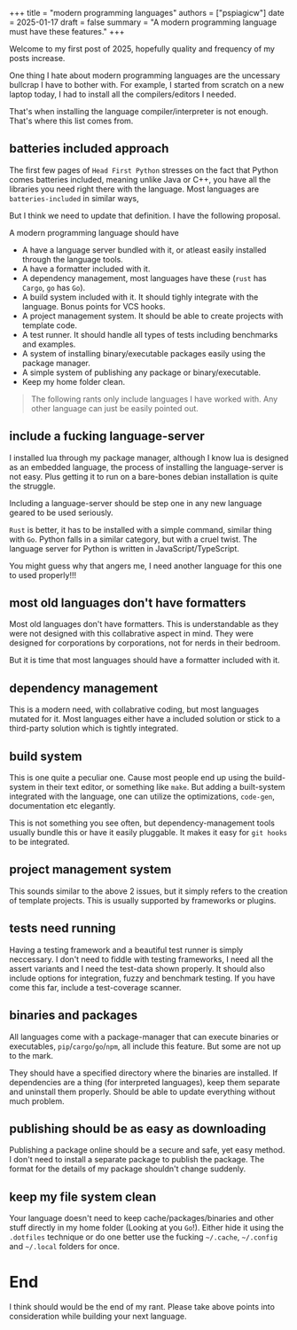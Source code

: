 +++
title = "modern programming languages"
authors = ["pspiagicw"]
date = 2025-01-17
draft = false
summary = "A modern programming language must have these features."
+++

Welcome to my first post of 2025, hopefully quality and frequency of my posts increase.

One thing I hate about modern programming languages are the uncessary bullcrap I have to bother with.
For example, I started from scratch on a new laptop today, I had to install all the compilers/editors I needed.

That's when installing the language compiler/interpreter is not enough. That's where this list comes from.

## batteries included approach

The first few pages of `Head First Python` stresses on the fact that Python comes batteries included, meaning unlike Java or C++, you have all the libraries you need right there with the language.
Most languages are `batteries-included` in similar ways,

But I think we need to update that definition. I have the following proposal.

A modern programming language should have
- A have a language server bundled with it, or atleast easily installed through the language tools.
- A have a formatter included with it.
- A dependency management, most languages have these (`rust` has `Cargo`, `go` has `Go`).
- A build system included with it. It should tighly integrate with the language. Bonus points for VCS hooks.
- A project management system. It should be able to create projects with template code.
- A test runner. It should handle all types of tests including benchmarks and examples.
- A system of installing binary/executable packages easily using the package manager.
- A simple system of publishing any package or binary/executable.
- Keep my home folder clean.

> The following rants only include languages I have worked with. Any other language can just be easily pointed out.

## include a fucking language-server

I installed lua through my package manager, although I know lua is designed as an embedded language, the process of installing the language-server is not easy.
Plus getting it to run on a bare-bones debian installation is quite the struggle.

Including a language-server should be step one in any new language geared to be used seriously.

`Rust` is better, it has to be installed with a simple command, similar thing with `Go`. 
Python falls in a similar category, but with a cruel twist. The language server for Python is written in JavaScript/TypeScript. 

You might guess why that angers me, I need another language for this one to used properly!!!

## most old languages don't have formatters

Most old languages don't have formatters. This is understandable as they were not designed with this collabrative aspect in mind. 
They were designed for corporations by corporations, not for nerds in their bedroom.

But it is time that most languages should have a formatter included with it. 

## dependency management

This is a modern need, with collabrative coding, but most languages mutated for it. 
Most languages either have a included solution or stick to a third-party solution which is tightly integrated.

## build system

This is one quite a peculiar one. Cause most people end up using the build-system in their text editor, or something like `make`.
But adding a built-system integrated with the language, one can utilize the optimizations, `code-gen`, documentation etc elegantly.

This is not something you see often, but dependency-management tools usually bundle this or have it easily pluggable.
It makes it easy for `git hooks` to be integrated.

## project management system

This sounds similar to the above 2 issues, but it simply refers to the creation of template projects. 
This is usually supported by frameworks or plugins. 

## tests need running

Having a testing framework and a beautiful test runner is simply neccessary.
I don't need to fiddle with testing frameworks, I need all the assert variants and I need the test-data shown properly.
It should also include options for integration, fuzzy and benchmark testing. If you have come this far, include a test-coverage scanner.

## binaries and packages

All languages come with a package-manager that can execute binaries or executables, `pip`/`cargo`/`go`/`npm`, all include this feature. 
But some are not up to the mark.

They should have a specified directory where the binaries are installed. 
If dependencies are a thing (for interpreted languages), keep them separate and uninstall them properly.
Should be able to update everything without much problem.

## publishing should be as easy as downloading

Publishing a package online should be a secure and safe, yet easy method. I don't need to install a separate package to publish the package. 
The format for the details of my package shouldn't change suddenly.

## keep my file system clean

Your language doesn't need to keep cache/packages/binaries and other stuff directly in my home folder (Looking at you `Go`!). 
Either hide it using the `.dotfiles` technique or do one better use the fucking `~/.cache`, `~/.config` and `~/.local` folders for once.

# End

I think should would be the end of my rant. Please take above points into consideration while building your next language.
